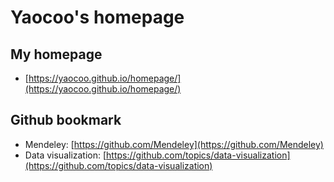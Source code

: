# Yaocoo's homepage

## My homepage
- [https://yaocoo.github.io/homepage/](https://yaocoo.github.io/homepage/)

## Github bookmark

- Mendeley: [https://github.com/Mendeley](https://github.com/Mendeley)
- Data visualization: [https://github.com/topics/data-visualization](https://github.com/topics/data-visualization)